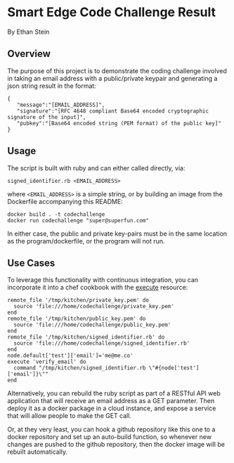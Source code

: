 # Smart Edge Code Challenge Result
By Ethan Stein

## Overview
The purpose of this project is to demonstrate the coding challenge involved in taking an email address with a public/private keypair and generating a json string result in the format:
```
{
   "message":"[EMAIL_ADDRESS]",
   "signature":"[RFC 4648 compliant Base64 encoded cryptographic signature of the input]",
   "pubkey":"[Base64 encoded string (PEM format) of the public key]"
}
```

## Usage
The script is built with ruby and can either called directly, via:

`signed_identifier.rb <EMAIL_ADDRESS>` 

where `<EMAIL_ADDRESS>` is a simple string, or by building an image from the Dockerfile accompanying this README:
```
docker build . -t codechallenge
docker run codechallenge "super@superfun.com"
```

In either case, the public and private key-pairs must be in the same location as the program/dockerfile, or the program will not run.

## Use Cases
To leverage this functionality with continuous integration, you can incorporate it into a chef cookbook with the [execute](https://docs.chef.io/resource_execute.html) resource:
```
remote_file '/tmp/kitchen/private_key.pem' do
  source 'file:///home/codechallenge/private_key.pem'
end
remote_file '/tmp/kitchen/public_key.pem' do
  source 'file:///home/codechallenge/public_key.pem'
end
remote_file '/tmp/kitchen/signed_identifier.rb' do
  source 'file:///home/codechallenge/signed_identifier.rb'
end
node.default['test']['email']='me@me.co'
execute 'verify_email' do
  command "/tmp/kitchen/signed_identifier.rb \"#{node['test']['email']}\""
end
```
Alternatively, you can rebuild the ruby script as part of a RESTful API web application that will receive an email address as a GET parameter. Then deploy it as a docker package in a cloud instance, and expose a service that will allow people to make the GET call.

Or, at they very least, you can hook a github repository like this one to a docker repository and set up an auto-build function, so whenever new changes are pushed to the github repository, then the docker image will be rebuilt automatically.